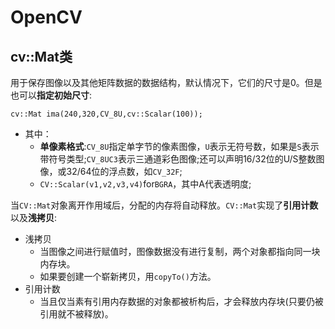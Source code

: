 # OpenCV
## cv::Mat类
用于保存图像以及其他矩阵数据的数据结构，默认情况下，它们的尺寸是0。但是也可以**指定初始尺寸**:
```shell
cv::Mat ima(240,320,CV_8U,cv::Scalar(100));
```
- 其中：
  - **单像素格式**:`CV_8U`指定单字节的像素图像，`U`表示无符号数，如果是`S`表示带符号类型;`CV_8UC3`表示三通道彩色图像;还可以声明16/32位的U/S整数图像，或32/64位的浮点数，如`CV_32F`;
  - `CV::Scalar(v1,v2,v3,v4)`for`BGRA`，其中A代表透明度;

当`CV::Mat`对象离开作用域后，分配的内存将自动释放。`CV::Mat`实现了**引用计数**以及**浅拷贝**:
- 浅拷贝
  - 当图像之间进行赋值时，图像数据没有进行复制，两个对象都指向同一块内存块。
  - 如果要创建一个崭新拷贝，用`copyTo()`方法。
- 引用计数
  - 当且仅当素有引用内存数据的对象都被析构后，才会释放内存块(只要仍被引用就不被释放)。

